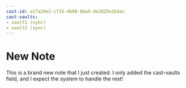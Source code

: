 ```yaml
---
cast-id: a17a20e2-cf15-4b98-8ba5-de2825e1b4ac
cast-vaults:
- vault1 (sync)
- vault2 (sync)
---
```


# New Note

This is a brand new note that I just created.
I only added the cast-vaults field, and I expect the system to handle the rest!